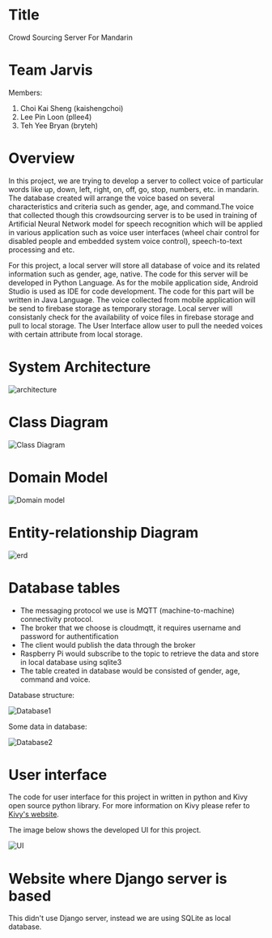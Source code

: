 # Title

Crowd Sourcing Server For Mandarin 

# Team Jarvis

Members:

1. Choi Kai Sheng (kaishengchoi)
2. Lee Pin Loon (pllee4)
3. Teh Yee Bryan (bryteh)

# Overview

  In this project, we are trying to develop a server to collect voice of particular words like up, down, left, right, on, off, go, stop, numbers, etc. in mandarin. The database created will arrange the voice based on several characteristics and criteria such as gender, age, and command.The voice that collected though this crowdsourcing server is to be used in training of Artificial Neural Network model for speech recognition which will be applied in various application such as voice user interfaces (wheel chair control for disabled people and embedded system voice control), speech-to-text processing and etc.

  For this project, a local server will store all database of voice and its related information such as gender, age, native. The code for this server will be developed in Python Language. As for the mobile application side, Android Studio is used as IDE for code development. The code for this part will be written in Java Language. The voice collected from mobile application will be send to firebase storage as temporary storage. Local server will consistanly check for the availability of voice files in firebase storage and pull to local storage. The User Interface allow user to pull the needed voices with certain attribute from local storage.

# System Architecture

![architecture](https://github.com/kaishengchoi/fluffy-palm-tree/blob/master/SystemArchitecture.PNG)


# Class Diagram

![Class Diagram](https://github.com/kaishengchoi/fluffy-palm-tree/blob/master/softvoicecrowdsourcing.jpeg)


# Domain Model

![Domain model](https://user-images.githubusercontent.com/42335542/67346755-5c973100-f572-11e9-8497-2935be5af4a4.jpg)


# Entity-relationship Diagram

![erd](https://user-images.githubusercontent.com/42335542/67283801-ed382780-f506-11e9-9f85-fec9bdd6e55c.PNG)


# Database tables

* The messaging protocol we use is MQTT (machine-to-machine) connectivity protocol.
* The broker that we choose is cloudmqtt, it requires username and password for authentification
* The client would publish the data through the broker
* Raspberry Pi would subscribe to the topic to retrieve the data and store in local database using sqlite3
* The table created in database would be consisted of gender, age, command and voice.

Database structure: 

![Database1](https://user-images.githubusercontent.com/42335542/67276681-ccb4a100-f4f7-11e9-8ed2-57773956472b.png)

Some data in database:

![Database2](https://user-images.githubusercontent.com/42335542/67276931-464c8f00-f4f8-11e9-952d-74c434a1b4ea.png)

                                              

# User interface

The code for user interface for this project in written in python and Kivy open source python library. For more information on Kivy please refer to [Kivy's website](https://kivy.org/#home).

The image below shows the developed UI for this project.

![UI](https://github.com/kaishengchoi/fluffy-palm-tree/blob/master/UI.PNG)


# Website where Django server is based

This didn't use Django server, instead we are using SQLite as local database.

